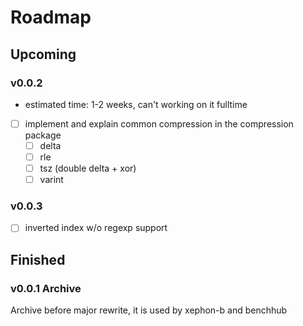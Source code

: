 # Roadmap

## Upcoming

### v0.0.2

- estimated time: 1-2 weeks, can't working on it fulltime 

- [ ] implement and explain common compression in the compression package
  - [ ] delta
  - [ ] rle
  - [ ] tsz (double delta + xor)
  - [ ] varint

### v0.0.3

- [ ] inverted index w/o regexp support

## Finished

### v0.0.1 Archive

Archive before major rewrite, it is used by xephon-b and benchhub
